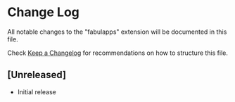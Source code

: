 # Change Log

All notable changes to the "fabulapps" extension will be documented in this file.

Check [Keep a Changelog](http://keepachangelog.com/) for recommendations on how to structure this file.

## [Unreleased]

- Initial release
